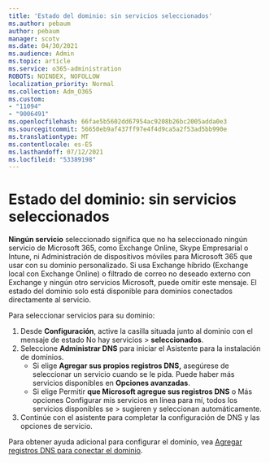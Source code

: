 ```yaml
---
title: 'Estado del dominio: sin servicios seleccionados'
ms.author: pebaum
author: pebaum
manager: scotv
ms.date: 04/30/2021
ms.audience: Admin
ms.topic: article
ms.service: o365-administration
ROBOTS: NOINDEX, NOFOLLOW
localization_priority: Normal
ms.collection: Adm_O365
ms.custom:
- "11094"
- "9006491"
ms.openlocfilehash: 66fae5b5602dd67954ac9208b26bc2005adda0e3
ms.sourcegitcommit: 56650eb9af437ff97e4f4d9ca5a2f53ad5bb990e
ms.translationtype: MT
ms.contentlocale: es-ES
ms.lasthandoff: 07/12/2021
ms.locfileid: "53389198"
---
```

# <a name="domain-status---no-services-selected"></a>Estado del dominio: sin servicios seleccionados

**Ningún servicio** seleccionado significa que no ha seleccionado ningún servicio de Microsoft 365, como Exchange Online, Skype Empresarial o Intune, ni Administración de dispositivos móviles para Microsoft 365 que usar con su dominio personalizado. Si usa Exchange híbrido (Exchange local con Exchange Online) o filtrado de correo no deseado externo con Exchange y ningún otro servicios Microsoft, puede omitir este mensaje. El estado del dominio solo está disponible para dominios conectados directamente al servicio.

Para seleccionar servicios para su dominio:

1. Desde **Configuración**, active la casilla situada junto al dominio con el mensaje de estado No hay servicios  >  [](https://admin.microsoft.com/Adminportal/Home) **seleccionados**.
1. Seleccione **Administrar DNS** para iniciar el Asistente para la instalación de dominios.
    - Si elige **Agregar sus propios registros DNS,** asegúrese de seleccionar un servicio cuando se le pida. Puede haber más servicios disponibles en **Opciones avanzadas**.
    - Si elige Permitir **que Microsoft agregue sus registros DNS** o Más opciones Configurar mis servicios en línea para mí, todos los servicios disponibles se   >   sugieren y seleccionan automáticamente.
1. Continúe con el asistente para completar la configuración de DNS y las opciones de servicio.
 
Para obtener ayuda adicional para configurar el dominio, vea [Agregar registros DNS para conectar el dominio](/microsoft-365/admin/get-help-with-domains/create-dns-records-at-any-dns-hosting-provider).

